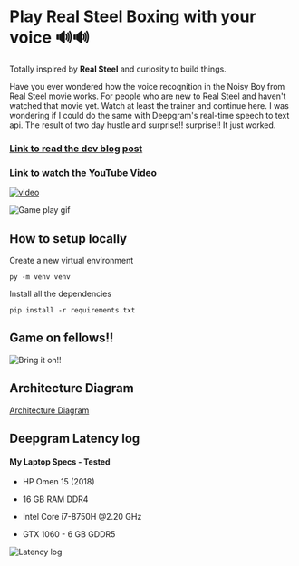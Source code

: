 # Play Real Steel Boxing with your voice 🔊🔊

Totally inspired by **Real Steel** and curiosity to build things.

Have you ever wondered how the voice recognition in the Noisy Boy from Real Steel movie works. For people who are new to Real Steel and haven't watched that movie yet. Watch at least the trainer and continue here.
I was wondering if I could do the same with Deepgram's real-time speech to text api. The result of two day hustle and surprise!! surprise!! It just worked.

### [Link to read the dev blog post](https://dev.to/sandy_codes_py/play-real-steel-boxing-with-your-voice-atom-the-peoples-champion-e8h)

### [Link to watch the YouTube Video](https://www.youtube.com/watch?v=BxZt7UkQ_-E&ab_channel=LateNightCodewithSanthosh)


<a href="https://www.youtube.com/watch?v=BxZt7UkQ_-E&ab_channel=LateNightCodewithSanthosh">
  <img src="https://img.youtube.com/vi/BxZt7UkQ_-E/hqdefault.jpg" alt="video">
</a>


![Game play gif](https://dev-to-uploads.s3.amazonaws.com/uploads/articles/f4j87bngddl9jaw0cxjd.gif)

## How to setup locally

Create a new virtual environment

`py -m venv venv`


Install all the dependencies

`pip install -r requirements.txt`


## Game on fellows!!
![Bring it on!!](https://dev-to-uploads.s3.amazonaws.com/uploads/articles/c8m8zk1yfctrofjptqni.gif)


## Architecture Diagram
[Architecture Diagram]()

## Deepgram Latency log

#### My Laptop Specs - Tested

- HP Omen 15 (2018)

- 16 GB RAM DDR4

- Intel Core i7-8750H @2.20 GHz

- GTX 1060 - 6 GB GDDR5

![Latency log](https://dev-to-uploads.s3.amazonaws.com/uploads/articles/gabhjdgp7fs4l24qwuwt.jpg)

